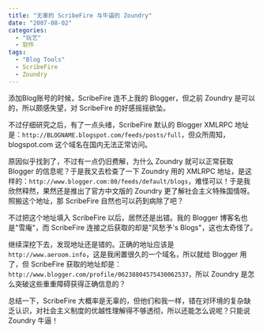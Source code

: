 ```yaml
---
title: "无辜的 ScribeFire 与牛逼的 Zoundry"
date: "2007-08-02"
categories: 
  - "玩艺"
  - 软件
tags:
  - "Blog Tools"
  - ScribeFire
  - Zoundry
---
```


添加Blog账号的时候，ScribeFire 连不上我的 Blogger，但之前 Zoundry 是可以的，所以颇感失望，对 ScribeFire 的好感摇摇欲坠。

不过仔细研究之后，有了一点头绪，ScribeFire 默认的 Blogger XMLRPC 地址是：`http://BLOGNAME.blogspot.com/feeds/posts/full`，但众所周知，blogspot.com 这个域名在国内无法正常访问。

原因似乎找到了，不过有一点仍旧费解，为什么 Zoundry 就可以正常获取 Blogger 的信息呢？于是我又去检查了一下 Zoundry 用的 XMLRPC 地址，是这样的：`http://www.blogger.com:80/feeds/default/blogs`，难怪可以！于是我欣然释然，果然还是推出了官方中文版的 Zoundry 更了解社会主义特殊国情呀。照搬这个地址，那 ScribeFire 自然也可以药到病除了吧？

不过把这个地址填入 ScribeFire 以后，居然还是出错。我的 Blogger 博客名也是"雪庵"，而 ScribeFire 连接之后获取的却是"风愁予's Blogs"，这也太奇怪了。

继续深挖下去，发现地址还是错的。正确的地址应该是 `http://www.aeroom.info`，这是我闲置很久的一个域名，所以就给 Blogger 用了，但 ScribeFire 获取的地址却是：` http://www.blogger.com/profile/06238804575430062537`，所以 Zoundry 是怎么突破这些重重障碍获得正确信息的？

总结一下，ScribeFire 大概率是无辜的，但他们和我一样，错在对环境的复杂缺乏认识，对社会主义制度的优越性理解得不够透彻，所以还能怎么说呢？只能说 Zoundry 牛逼！
